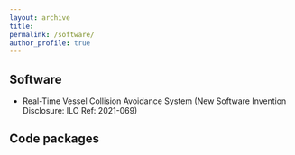 ```yaml
---
layout: archive
title:
permalink: /software/
author_profile: true
---
```



## Software 

* Real-Time Vessel Collision Avoidance System (New Software Invention Disclosure: ILO Ref: 2021-069) 


## Code packages
